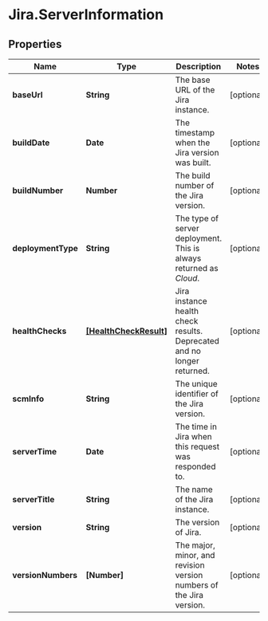 # Jira.ServerInformation

## Properties

Name | Type | Description | Notes
------------ | ------------- | ------------- | -------------
**baseUrl** | **String** | The base URL of the Jira instance. | [optional] 
**buildDate** | **Date** | The timestamp when the Jira version was built. | [optional] 
**buildNumber** | **Number** | The build number of the Jira version. | [optional] 
**deploymentType** | **String** | The type of server deployment. This is always returned as *Cloud*. | [optional] 
**healthChecks** | [**[HealthCheckResult]**](HealthCheckResult.md) | Jira instance health check results. Deprecated and no longer returned. | [optional] 
**scmInfo** | **String** | The unique identifier of the Jira version. | [optional] 
**serverTime** | **Date** | The time in Jira when this request was responded to. | [optional] 
**serverTitle** | **String** | The name of the Jira instance. | [optional] 
**version** | **String** | The version of Jira. | [optional] 
**versionNumbers** | **[Number]** | The major, minor, and revision version numbers of the Jira version. | [optional] 


